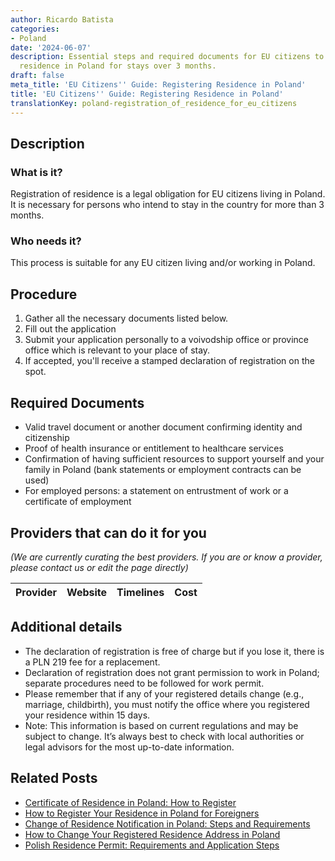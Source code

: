 ```yaml
---
author: Ricardo Batista
categories:
- Poland
date: '2024-06-07'
description: Essential steps and required documents for EU citizens to legally register
  residence in Poland for stays over 3 months.
draft: false
meta_title: 'EU Citizens'' Guide: Registering Residence in Poland'
title: 'EU Citizens'' Guide: Registering Residence in Poland'
translationKey: poland-registration_of_residence_for_eu_citizens
---
```


## Description
### What is it?
Registration of residence is a legal obligation for EU citizens living in Poland. It is necessary for persons who intend to stay in the country for more than 3 months.

### Who needs it?
This process is suitable for any EU citizen living and/or working in Poland.

## Procedure

1. Gather all the necessary documents listed below.
2. Fill out the application   
3. Submit your application personally to a voivodship office or province office which is relevant to your place of stay.
4. If accepted, you'll receive a stamped declaration of registration on the spot.

## Required Documents

-	Valid travel document or another document confirming identity and citizenship
-	Proof of health insurance or entitlement to healthcare services
-	Confirmation of having sufficient resources to support yourself and your family in Poland (bank statements or employment contracts can be used)
-	For employed persons: a statement on entrustment of work or a certificate of employment

## Providers that can do it for you

_(We are currently curating the best providers. If you are or know a provider, please contact us or edit the page directly)_

| Provider        |     Website     |     Timelines    |       Cost      |
| :-------------: | :-------------: |  :-------------: | :-------------: |

## Additional details

-	The declaration of registration is free of charge but if you lose it, there is a PLN 219 fee for a replacement.
-	Declaration of registration does not grant permission to work in Poland; separate procedures need to be followed for work permit.
-	Please remember that if any of your registered details change (e.g., marriage, childbirth), you must notify the office where you registered your residence within 15 days.
-	Note: This information is based on current regulations and may be subject to change. It’s always best to check with local authorities or legal advisors for the most up-to-date information.
## Related Posts

- [Certificate of Residence in Poland: How to Register](https://tramitit.com/guides/poland/certificate_of_registration_of_residence/)
- [How to Register Your Residence in Poland for Foreigners](https://tramitit.com/guides/poland/registering_the_residence_of_a_foreigner/)
- [Change of Residence Notification in Poland: Steps and Requirements](https://tramitit.com/guides/poland/change_of_residence_notification/)
- [How to Change Your Registered Residence Address in Poland](https://tramitit.com/guides/poland/change_of_registered_residence_address/)
- [Polish Residence Permit: Requirements and Application Steps](https://tramitit.com/guides/poland/residence_permit/)